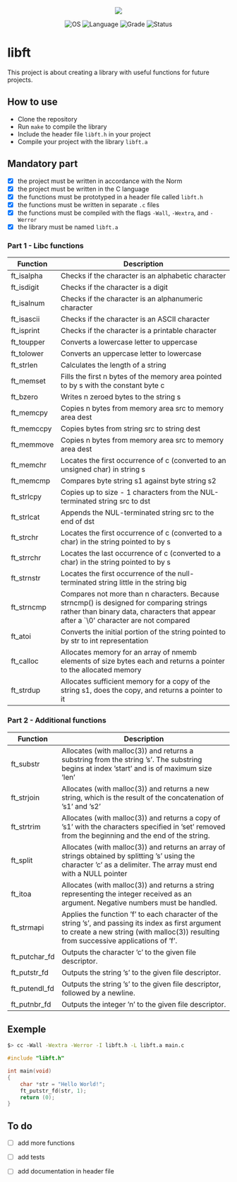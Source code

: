 <p align="center">
    <img src="https://game.42sp.org.br/static/assets/achievements/libfte.png">
</p>

<p align="center">
    <img src="https://img.shields.io/badge/OS-Linux-blue" alt="OS">
    <img src="https://img.shields.io/badge/Language-C%20%7C%20C%2B%2B-orange.svg" alt="Language">
    <img src="https://img.shields.io/badge/Grade-100%2F100-brightgreen.svg" alt="Grade">
    <img src="https://img.shields.io/badge/Status-Completed-brightgreen.svg" alt="Status">
</p>

# libft

This project is about creating a library with useful functions for future projects.


## How to use

- Clone the repository
- Run `make` to compile the library
- Include the header file `libft.h` in your project
- Compile your project with the library `libft.a`

## Mandatory part

- [x] the project must be written in accordance with the Norm
- [x] the project must be written in the C language
- [x] the functions must be prototyped in a header file called `libft.h`
- [x] the functions must be written in separate `.c` files
- [x] the functions must be compiled with the flags `-Wall`, `-Wextra`, and `-Werror`
- [x] the library must be named `libft.a`

### Part 1 - Libc functions

| Function | Description |
| --- | --- |
| ft_isalpha | Checks if the character is an alphabetic character |
| ft_isdigit | Checks if the character is a digit |
| ft_isalnum | Checks if the character is an alphanumeric character |
| ft_isascii | Checks if the character is an ASCII character |
| ft_isprint | Checks if the character is a printable character |
| ft_toupper | Converts a lowercase letter to uppercase |
| ft_tolower | Converts an uppercase letter to lowercase |
| ft_strlen | Calculates the length of a string |
| ft_memset | Fills the first n bytes of the memory area pointed to by s with the constant byte c |
| ft_bzero | Writes n zeroed bytes to the string s |
| ft_memcpy | Copies n bytes from memory area src to memory area dest |
| ft_memccpy | Copies bytes from string src to string dest |
| ft_memmove | Copies n bytes from memory area src to memory area dest |
| ft_memchr | Locates the first occurrence of c (converted to an unsigned char) in string s |
| ft_memcmp | Compares byte string s1 against byte string s2 |
| ft_strlcpy | Copies up to size - 1 characters from the NUL-terminated string src to dst |
| ft_strlcat | Appends the NUL-terminated string src to the end of dst |
| ft_strchr | Locates the first occurrence of c (converted to a char) in the string pointed to by s |
| ft_strrchr | Locates the last occurrence of c (converted to a char) in the string pointed to by s |
| ft_strnstr | Locates the first occurrence of the null-terminated string little in the string big |
| ft_strncmp | Compares not more than n characters. Because strncmp() is designed for comparing strings rather than binary data, characters that appear after a `\0' character are not compared |
| ft_atoi | Converts the initial portion of the string pointed to by str to int representation |
| ft_calloc | Allocates memory for an array of nmemb elements of size bytes each and returns a pointer to the allocated memory |
| ft_strdup | Allocates sufficient memory for a copy of the string s1, does the copy, and returns a pointer to it |


### Part 2 - Additional functions

| Function | Description |
| --- | --- |
| ft_substr | Allocates (with malloc(3)) and returns a substring from the string ’s’. The substring begins at index ’start’ and is of maximum size ’len’ |
| ft_strjoin | Allocates (with malloc(3)) and returns a new string, which is the result of the concatenation of ’s1’ and ’s2’ |
| ft_strtrim | Allocates (with malloc(3)) and returns a copy of ’s1’ with the characters specified in ’set’ removed from the beginning and the end of the string. |
| ft_split | Allocates (with malloc(3)) and returns an array of strings obtained by splitting ’s’ using the character ’c’ as a delimiter. The array must end with a NULL pointer
| ft_itoa | Allocates (with malloc(3)) and returns a string representing the integer received as an argument. Negative numbers must be handled. |
| ft_strmapi | Applies the function ’f’ to each character of the string ’s’, and passing its index as first argument to create a new string (with malloc(3)) resulting from successive applications of ’f’. |
| ft_putchar_fd | Outputs the character ’c’ to the given file descriptor. 
| ft_putstr_fd | Outputs the string ’s’ to the given file descriptor. |
| ft_putendl_fd | Outputs the string ’s’ to the given file descriptor, followed by a newline. |
| ft_putnbr_fd | Outputs the integer ’n’ to the given file descriptor. |

## Exemple

```bash
$> cc -Wall -Wextra -Werror -I libft.h -L libft.a main.c
```

```c
#include "libft.h"

int main(void)
{
    char *str = "Hello World!";
    ft_putstr_fd(str, 1);
    return (0);
}
```

## To do

- [ ] add more functions
- [ ] add tests
- [ ] add documentation in header file

